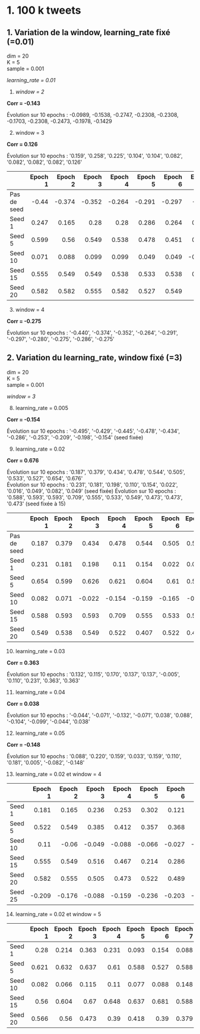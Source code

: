 # 1. 100 k tweets

## 1. Variation de la window, learning_rate fixé (=0.01)
dim = 20  
K = 5  
sample = 0.001

*learning_rate = 0.01*


1. *window = 2*  

  **Corr = -0.143**
  
  Évolution sur 10 epochs : -0.0989, -0.1538, -0.2747, -0.2308, -0.2308, -0.1703, -0.2308, -0.2473, -0.1978, -0.1429

2. window = 3  

  **Corr = 0.126**
  
  Évolution sur 10 epochs : '0.159', '0.258', '0.225', '0.104', '0.104', '0.082', '0.082', '0.082', '0.082', '0.126'
  
|             |   Epoch 1 |   Epoch 2 |   Epoch 3 |   Epoch 4 |   Epoch 5 |   Epoch 6 |   Epoch 7 |   Epoch 8 |   Epoch 9 |   Epoch 10 |
|:------------|----------:|----------:|----------:|----------:|----------:|----------:|----------:|----------:|----------:|-----------:|
| Pas de seed |    -0.44  |    -0.374 |    -0.352 |    -0.264 |    -0.291 |    -0.297 |    -0.28  |    -0.275 |    -0.286 |     -0.275 |
| Seed 1      |     0.247 |     0.165 |     0.28  |     0.28  |     0.286 |     0.264 |     0.258 |     0.214 |     0.253 |      0.203 |
| Seed 5      |     0.599 |     0.56  |     0.549 |     0.538 |     0.478 |     0.451 |     0.412 |     0.44  |     0.445 |      0.445 |
| Seed 10     |     0.071 |     0.088 |     0.099 |     0.099 |     0.049 |     0.049 |    -0.011 |    -0.033 |    -0.011 |     -0.082 |
| Seed 15     |     0.555 |     0.549 |     0.549 |     0.538 |     0.533 |     0.538 |     0.571 |     0.571 |     0.538 |      0.516 |
| Seed 20     |     0.582 |     0.582 |     0.555 |     0.582 |     0.527 |     0.549 |     0.5   |     0.549 |     0.522 |      0.538 |
  
3. window = 4  

  **Corr = -0.275**
  
  Évolution sur 10 epochs : '-0.440', '-0.374', '-0.352', '-0.264', '-0.291', '-0.297', '-0.280', '-0.275', '-0.286', '-0.275'
  
## 2. Variation du learning_rate, window fixé (=3)

dim = 20  
K = 5  
sample = 0.001

*window = 3*

8. learning_rate = 0.005  

  **Corr = -0.154**
  
  Évolution sur 10 epochs : '-0.495', '-0.429', '-0.445', '-0.478', '-0.434', '-0.286', '-0.253', '-0.209', '-0.198', '-0.154' (seed fixée)  
  
9. learning_rate = 0.02  

  **Corr = 0.676**
  
  Évolution sur 10 epochs : '0.187', '0.379', '0.434', '0.478', '0.544', '0.505', '0.533', '0.527', '0.654', '0.676'  
  Évolution sur 10 epochs : '0.231', '0.181', '0.198', '0.110', '0.154', '0.022', '0.016', '0.049', '0.082', '0.049' (seed fixée)
  Évolution sur 10 epochs : '0.588', '0.593', '0.593', '0.709', '0.555', '0.533', '0.549', '0.473', '0.473', '0.473' (seed fixée à 15)
  
|             |   Epoch 1 |   Epoch 2 |   Epoch 3 |   Epoch 4 |   Epoch 5 |   Epoch 6 |   Epoch 7 |   Epoch 8 |   Epoch 9 |   Epoch 10 |
|:------------|----------:|----------:|----------:|----------:|----------:|----------:|----------:|----------:|----------:|-----------:|
| Pas de seed |     0.187 |     0.379 |     0.434 |     0.478 |     0.544 |     0.505 |     0.533 |     0.527 |     0.654 |      0.676 |
| Seed 1      |     0.231 |     0.181 |     0.198 |     0.11  |     0.154 |     0.022 |     0.016 |     0.049 |     0.082 |      0.049 |
| Seed 5      |     0.654 |     0.599 |     0.626 |     0.621 |     0.604 |     0.61  |     0.599 |     0.571 |     0.588 |      0.544 |
| Seed 10     |     0.082 |     0.071 |    -0.022 |    -0.154 |    -0.159 |    -0.165 |    -0.06  |    -0.077 |     0.143 |      0.159 |
| Seed 15     |     0.588 |     0.593 |     0.593 |     0.709 |     0.555 |     0.533 |     0.549 |     0.473 |     0.473 |      0.473 |
| Seed 20     |     0.549 |     0.538 |     0.549 |     0.522 |     0.407 |     0.522 |     0.478 |     0.516 |     0.484 |      0.516 |
10. learning_rate = 0.03  

  **Corr = 0.363**
  
  Évolution sur 10 epochs : '0.132', '0.115', '0.170', '0.137', '0.137', '-0.005', '0.110', '0.231', '0.363', '0.363'
  
 11. learning_rate = 0.04  

  **Corr = 0.038**
  
  Évolution sur 10 epochs : '-0.044', '-0.071', '-0.132', '-0.071', '0.038', '0.088', '-0.104', '-0.099', '-0.044', '0.038'
  
   
 12. learning_rate = 0.05  

  **Corr = -0.148**
  
  Évolution sur 10 epochs : '0.088', '0.220', '0.159', '0.033', '0.159', '0.110', '0.181', '0.005', '-0.082', '-0.148'
  
  13. learning_rate = 0.02 et window = 4
  
  |         |   Epoch 1 |   Epoch 2 |   Epoch 3 |   Epoch 4 |   Epoch 5 |   Epoch 6 |   Epoch 7 |   Epoch 8 |   Epoch 9 |   Epoch 10 |
|:--------|----------:|----------:|----------:|----------:|----------:|----------:|----------:|----------:|----------:|-----------:|
| Seed 1  |     0.181 |     0.165 |     0.236 |     0.253 |     0.302 |     0.121 |     0.099 |     0.143 |     0.06  |      0.104 |
| Seed 5  |     0.522 |     0.549 |     0.385 |     0.412 |     0.357 |     0.368 |     0.368 |     0.412 |     0.505 |      0.527 |
| Seed 10 |     0.11  |    -0.06  |    -0.049 |    -0.088 |    -0.066 |    -0.027 |    -0.077 |    -0.022 |     0.022 |     -0.005 |
| Seed 15 |     0.555 |     0.549 |     0.516 |     0.467 |     0.214 |     0.286 |     0.297 |     0.181 |     0.401 |      0.412 |
| Seed 20 |     0.582 |     0.555 |     0.505 |     0.473 |     0.522 |     0.489 |     0.484 |     0.484 |     0.484 |      0.566 |
| Seed 25 |    -0.209 |    -0.176 |    -0.088 |    -0.159 |    -0.236 |    -0.203 |    -0.148 |    -0.143 |    -0.022 |     -0.088 |

  14. learning_rate = 0.02 et window = 5
  
|         |   Epoch 1 |   Epoch 2 |   Epoch 3 |   Epoch 4 |   Epoch 5 |   Epoch 6 |   Epoch 7 |   Epoch 8 |   Epoch 9 |   Epoch 10 |
|:--------|----------:|----------:|----------:|----------:|----------:|----------:|----------:|----------:|----------:|-----------:|
| Seed 1  |     0.28  |     0.214 |     0.363 |     0.231 |     0.093 |     0.154 |     0.088 |     0.115 |     0.033 |      0.06  |
| Seed 5  |     0.621 |     0.632 |     0.637 |     0.61  |     0.588 |     0.527 |     0.588 |     0.659 |     0.714 |      0.747 |
| Seed 10 |     0.082 |     0.066 |     0.115 |     0.11  |     0.077 |     0.088 |     0.148 |     0.198 |     0.225 |      0.148 |
| Seed 15 |     0.56  |     0.604 |     0.67  |     0.648 |     0.637 |     0.681 |     0.588 |     0.599 |     0.582 |      0.527 |
| Seed 20 |     0.566 |     0.56  |     0.473 |     0.39  |     0.418 |     0.39  |     0.379 |     0.484 |     0.44  |      0.412 |
